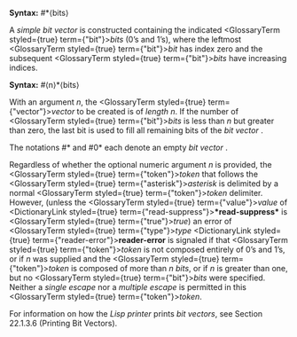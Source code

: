  



**Syntax:** #\*⟨bits⟩ 



A *simple bit vector* is constructed containing the indicated <GlossaryTerm styled={true} term={"bit"}><i>bits</i></GlossaryTerm> (0’s and 1’s), where the leftmost <GlossaryTerm styled={true} term={"bit"}><i>bit</i></GlossaryTerm> has index zero and the subsequent <GlossaryTerm styled={true} term={"bit"}><i>bits</i></GlossaryTerm> have increasing indices. 



**Syntax:** #⟨n⟩\*⟨bits⟩ 



With an argument *n*, the <GlossaryTerm styled={true} term={"vector"}><i>vector</i></GlossaryTerm> to be created is of *length n*. If the number of <GlossaryTerm styled={true} term={"bit"}><i>bits</i></GlossaryTerm> is less than *n* but greater than zero, the last bit is used to fill all remaining bits of the *bit vector* . 



The notations #\* and #0\* each denote an empty *bit vector* . 



Regardless of whether the optional numeric argument *n* is provided, the <GlossaryTerm styled={true} term={"token"}><i>token</i></GlossaryTerm> that follows the <GlossaryTerm styled={true} term={"asterisk"}><i>asterisk</i></GlossaryTerm> is delimited by a normal <GlossaryTerm styled={true} term={"token"}><i>token</i></GlossaryTerm> delimiter. However, (unless the <GlossaryTerm styled={true} term={"value"}><i>value</i></GlossaryTerm> of <DictionaryLink styled={true} term={"read-suppress"}><b>\*read-suppress\*</b></DictionaryLink> is <GlossaryTerm styled={true} term={"true"}><i>true</i></GlossaryTerm>) an error of <GlossaryTerm styled={true} term={"type"}><i>type</i></GlossaryTerm> <DictionaryLink styled={true} term={"reader-error"}><b>reader-error</b></DictionaryLink> is signaled if that <GlossaryTerm styled={true} term={"token"}><i>token</i></GlossaryTerm> is not composed entirely of 0’s and 1’s, or if *n* was supplied and the <GlossaryTerm styled={true} term={"token"}><i>token</i></GlossaryTerm> is composed of more than *n bits*, or if *n* is greater than one, but no <GlossaryTerm styled={true} term={"bit"}><i>bits</i></GlossaryTerm> were specified. Neither a *single escape* nor a *multiple escape* is permitted in this <GlossaryTerm styled={true} term={"token"}><i>token</i></GlossaryTerm>. 



For information on how the *Lisp printer* prints *bit vectors*, see Section 22.1.3.6 (Printing Bit Vectors). 



